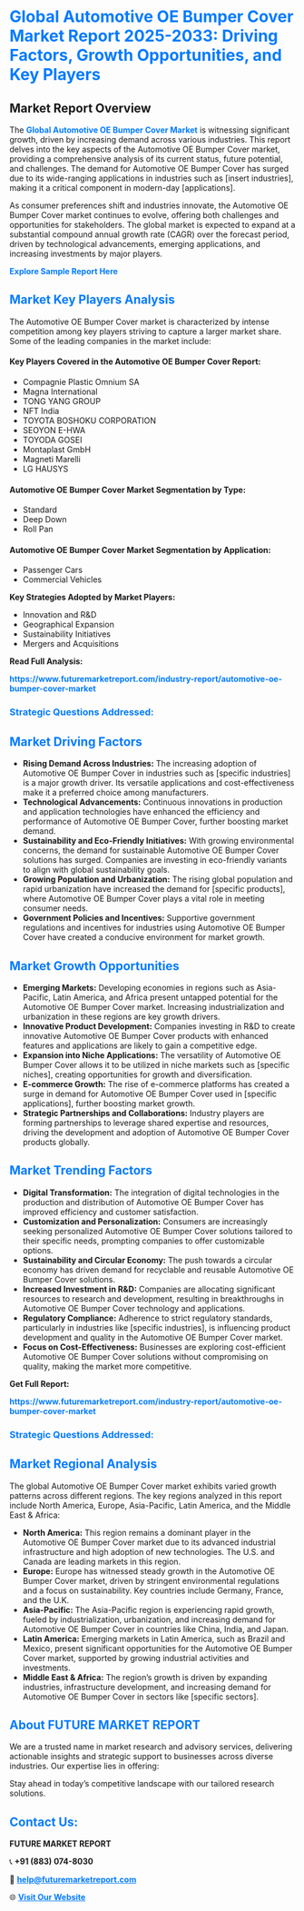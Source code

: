 <h1 style="color: #007BFF;">Global Automotive OE Bumper Cover Market Report 2025-2033: Driving Factors, Growth Opportunities, and Key Players</h1>

<section id="overview">
<h2>Market Report Overview</h2>
<p>The <a href="https://www.futuremarketreport.com/industry-report/automotive-oe-bumper-cover-market" style="color: #007BFF; text-decoration: none;"><strong>Global Automotive OE Bumper Cover Market</strong></a> is witnessing significant growth, driven by increasing demand across various industries. This report delves into the key aspects of the Automotive OE Bumper Cover market, providing a comprehensive analysis of its current status, future potential, and challenges. The demand for Automotive OE Bumper Cover has surged due to its wide-ranging applications in industries such as [insert industries], making it a critical component in modern-day [applications].</p>
<p>As consumer preferences shift and industries innovate, the Automotive OE Bumper Cover market continues to evolve, offering both challenges and opportunities for stakeholders. The global market is expected to expand at a substantial compound annual growth rate (CAGR) over the forecast period, driven by technological advancements, emerging applications, and increasing investments by major players.</p>
</section>

<section id="overview">
<p><a href="https://www.futuremarketreport.com/request-sample/reportId=49227" style="color: #007BFF; text-decoration: none;"><strong>Explore Sample Report Here</strong></a></p>
</section>

<section id="key-players">
<h2 style="color: #007BFF;">Market Key Players Analysis</h2>
<p>The Automotive OE Bumper Cover market is characterized by intense competition among key players striving to capture a larger market share. Some of the leading companies in the market include:</p>
<h4>Key Players Covered in the Automotive OE Bumper Cover Report:</h4>
<ul><li>Compagnie Plastic Omnium SA</li><li>Magna International</li><li>TONG YANG GROUP</li><li>NFT India</li><li>TOYOTA BOSHOKU CORPORATION</li><li>SEOYON E-HWA</li><li>TOYODA GOSEI</li><li>Montaplast GmbH</li><li>Magneti Marelli</li><li>LG HAUSYS</li></ul>
<h4>Automotive OE Bumper Cover Market Segmentation by Type:</h4>
<ul><li>Standard</li><li>Deep Down</li><li>Roll Pan</li></ul>

<h4>Automotive OE Bumper Cover Market Segmentation by Application:</h4>
<ul><li>Passenger Cars</li><li>Commercial Vehicles</li></ul>
<p><strong>Key Strategies Adopted by Market Players:</strong></p>
<ul>
<li>Innovation and R&D</li>
<li>Geographical Expansion</li>
<li>Sustainability Initiatives</li>
<li>Mergers and Acquisitions</li>
</ul>
</section>

<section>
<p><strong>Read Full Analysis: </strong></p><a href="https://www.futuremarketreport.com/industry-report/automotive-oe-bumper-cover-market" style="color: #007BFF; text-decoration: none;"><strong>https://www.futuremarketreport.com/industry-report/automotive-oe-bumper-cover-market</strong></a>
<h3 style="color: #007BFF;">Strategic Questions Addressed:</h3>
</section>

<section id="driving-factors">
<h2 style="color: #007BFF;">Market Driving Factors</h2>
<ul>
<li><strong>Rising Demand Across Industries:</strong> The increasing adoption of Automotive OE Bumper Cover in industries such as [specific industries] is a major growth driver. Its versatile applications and cost-effectiveness make it a preferred choice among manufacturers.</li>
<li><strong>Technological Advancements:</strong> Continuous innovations in production and application technologies have enhanced the efficiency and performance of Automotive OE Bumper Cover, further boosting market demand.</li>
<li><strong>Sustainability and Eco-Friendly Initiatives:</strong> With growing environmental concerns, the demand for sustainable Automotive OE Bumper Cover solutions has surged. Companies are investing in eco-friendly variants to align with global sustainability goals.</li>
<li><strong>Growing Population and Urbanization:</strong> The rising global population and rapid urbanization have increased the demand for [specific products], where Automotive OE Bumper Cover plays a vital role in meeting consumer needs.</li>
<li><strong>Government Policies and Incentives:</strong> Supportive government regulations and incentives for industries using Automotive OE Bumper Cover have created a conducive environment for market growth.</li>
</ul>
</section>

<section id="growth-opportunities">
<h2 style="color: #007BFF;">Market Growth Opportunities</h2>
<ul>
<li><strong>Emerging Markets:</strong> Developing economies in regions such as Asia-Pacific, Latin America, and Africa present untapped potential for the Automotive OE Bumper Cover market. Increasing industrialization and urbanization in these regions are key growth drivers.</li>
<li><strong>Innovative Product Development:</strong> Companies investing in R&D to create innovative Automotive OE Bumper Cover products with enhanced features and applications are likely to gain a competitive edge.</li>
<li><strong>Expansion into Niche Applications:</strong> The versatility of Automotive OE Bumper Cover allows it to be utilized in niche markets such as [specific niches], creating opportunities for growth and diversification.</li>
<li><strong>E-commerce Growth:</strong> The rise of e-commerce platforms has created a surge in demand for Automotive OE Bumper Cover used in [specific applications], further boosting market growth.</li>
<li><strong>Strategic Partnerships and Collaborations:</strong> Industry players are forming partnerships to leverage shared expertise and resources, driving the development and adoption of Automotive OE Bumper Cover products globally.</li>
</ul>
</section>

<section id="trending-factors">
<h2 style="color: #007BFF;">Market Trending Factors</h2>
<ul>
<li><strong>Digital Transformation:</strong> The integration of digital technologies in the production and distribution of Automotive OE Bumper Cover has improved efficiency and customer satisfaction.</li>
<li><strong>Customization and Personalization:</strong> Consumers are increasingly seeking personalized Automotive OE Bumper Cover solutions tailored to their specific needs, prompting companies to offer customizable options.</li>
<li><strong>Sustainability and Circular Economy:</strong> The push towards a circular economy has driven demand for recyclable and reusable Automotive OE Bumper Cover solutions.</li>
<li><strong>Increased Investment in R&D:</strong> Companies are allocating significant resources to research and development, resulting in breakthroughs in Automotive OE Bumper Cover technology and applications.</li>
<li><strong>Regulatory Compliance:</strong> Adherence to strict regulatory standards, particularly in industries like [specific industries], is influencing product development and quality in the Automotive OE Bumper Cover market.</li>
<li><strong>Focus on Cost-Effectiveness:</strong> Businesses are exploring cost-efficient Automotive OE Bumper Cover solutions without compromising on quality, making the market more competitive.</li>
</ul>
</section>

<section>
<p><strong>Get Full Report: </strong></p><a href="https://www.futuremarketreport.com/industry-report/automotive-oe-bumper-cover-market" style="color: #007BFF; text-decoration: none;"><strong>https://www.futuremarketreport.com/industry-report/automotive-oe-bumper-cover-market</strong></a>
<h3 style="color: #007BFF;">Strategic Questions Addressed:</h3>
</section>


<section id="regional-analysis">
<h2 style="color: #007BFF;">Market Regional Analysis</h2>
<p>The global Automotive OE Bumper Cover market exhibits varied growth patterns across different regions. The key regions analyzed in this report include North America, Europe, Asia-Pacific, Latin America, and the Middle East & Africa:</p>
<ul>
<li><strong>North America:</strong> This region remains a dominant player in the Automotive OE Bumper Cover market due to its advanced industrial infrastructure and high adoption of new technologies. The U.S. and Canada are leading markets in this region.</li>
<li><strong>Europe:</strong> Europe has witnessed steady growth in the Automotive OE Bumper Cover market, driven by stringent environmental regulations and a focus on sustainability. Key countries include Germany, France, and the U.K.</li>
<li><strong>Asia-Pacific:</strong> The Asia-Pacific region is experiencing rapid growth, fueled by industrialization, urbanization, and increasing demand for Automotive OE Bumper Cover in countries like China, India, and Japan.</li>
<li><strong>Latin America:</strong> Emerging markets in Latin America, such as Brazil and Mexico, present significant opportunities for the Automotive OE Bumper Cover market, supported by growing industrial activities and investments.</li>
<li><strong>Middle East & Africa:</strong> The region’s growth is driven by expanding industries, infrastructure development, and increasing demand for Automotive OE Bumper Cover in sectors like [specific sectors].</li>
</ul>
</section>

<footer>
<h2 style="color: #007BFF;">About FUTURE MARKET REPORT</h2>
<p>We are a trusted name in market research and advisory services, delivering actionable insights and strategic support to businesses across diverse industries. Our expertise lies in offering:</p>

<p>Stay ahead in today’s competitive landscape with our tailored research solutions.</p>

<h2 style="color: #007BFF;">Contact Us:</h2>
<p><strong>FUTURE MARKET REPORT</strong></p>
<p>📞 <strong>+91 (883) 074-8030</strong></p>
<p>📧 <strong><a href="mailto:help@futuremarketreport.com" style="color: #007BFF;">help@futuremarketreport.com</a></strong></p>
<p>🌐 <strong><a href="https://www.futuremarketreport.com/" style="color: #007BFF;">Visit Our Website</a></strong></p>
</footer>